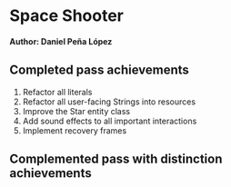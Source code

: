 # Space Shooter
#### Author: Daniel Peña López

## **Completed pass achievements**
1. Refactor all literals
2. Refactor all user-facing Strings into resources
3. Improve the Star entity class
4. Add sound effects to all important interactions
6. Implement recovery frames

## **Complemented pass with distinction achievements**
